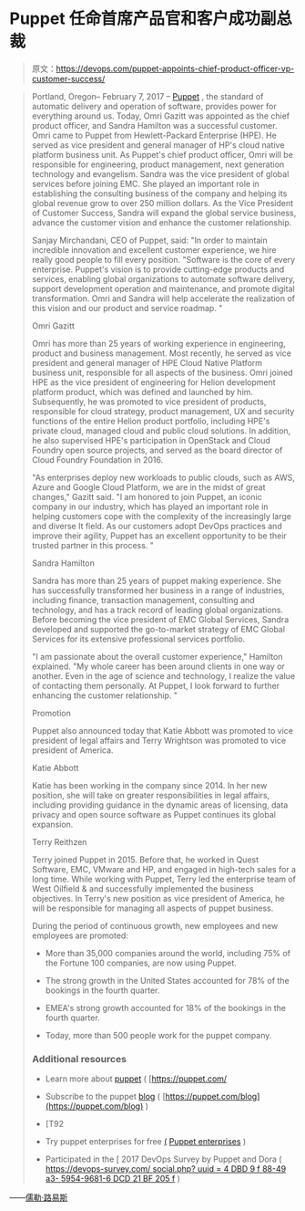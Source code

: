 # Puppet 任命首席产品官和客户成功副总裁

> 原文：<https://devops.com/puppet-appoints-chief-product-officer-vp-customer-success/>

> Portland, Oregon– February 7, 2017 – [Puppet](https://puppet.com/) , the standard of automatic delivery and operation of software, provides power for everything around us. Today, Omri Gazitt was appointed as the chief product officer, and Sandra Hamilton was a successful customer. Omri came to Puppet from Hewlett-Packard Enterprise (HPE). He served as vice president and general manager of HP's cloud native platform business unit. As Puppet's chief product officer, Omri will be responsible for engineering, product management, next generation technology and evangelism. Sandra was the vice president of global services before joining EMC. She played an important role in establishing the consulting business of the company and helping its global revenue grow to over 250 million dollars. As the Vice President of Customer Success, Sandra will expand the global service business, advance the customer vision and enhance the customer relationship.
> 
> Sanjay Mirchandani, CEO of Puppet, said: "In order to maintain incredible innovation and excellent customer experience, we hire really good people to fill every position. "Software is the core of every enterprise. Puppet's vision is to provide cutting-edge products and services, enabling global organizations to automate software delivery, support development operation and maintenance, and promote digital transformation. Omri and Sandra will help accelerate the realization of this vision and our product and service roadmap. "
> 
> Omri Gazitt
> 
> Omri has more than 25 years of working experience in engineering, product and business management. Most recently, he served as vice president and general manager of HPE Cloud Native Platform business unit, responsible for all aspects of the business. Omri joined HPE as the vice president of engineering for Helion development platform product, which was defined and launched by him. Subsequently, he was promoted to vice president of products, responsible for cloud strategy, product management, UX and security functions of the entire Helion product portfolio, including HPE's private cloud, managed cloud and public cloud solutions. In addition, he also supervised HPE's participation in OpenStack and Cloud Foundry open source projects, and served as the board director of Cloud Foundry Foundation in 2016\.
> 
> "As enterprises deploy new workloads to public clouds, such as AWS, Azure and Google Cloud Platform, we are in the midst of great changes," Gazitt said. "I am honored to join Puppet, an iconic company in our industry, which has played an important role in helping customers cope with the complexity of the increasingly large and diverse It field. As our customers adopt DevOps practices and improve their agility, Puppet has an excellent opportunity to be their trusted partner in this process. "
> 
> Sandra Hamilton
> 
> Sandra has more than 25 years of puppet making experience. She has successfully transformed her business in a range of industries, including finance, transaction management, consulting and technology, and has a track record of leading global organizations. Before becoming the vice president of EMC Global Services, Sandra developed and supported the go-to-market strategy of EMC Global Services for its extensive professional services portfolio.
> 
> "I am passionate about the overall customer experience," Hamilton explained. "My whole career has been around clients in one way or another. Even in the age of science and technology, I realize the value of contacting them personally. At Puppet, I look forward to further enhancing the customer relationship. "
> 
> Promotion
> 
> Puppet also announced today that Katie Abbott was promoted to vice president of legal affairs and Terry Wrightson was promoted to vice president of America.
> 
> Katie Abbott
> 
> Katie has been working in the company since 2014\. In her new position, she will take on greater responsibilities in legal affairs, including providing guidance in the dynamic areas of licensing, data privacy and open source software as Puppet continues its global expansion.
> 
> Terry Reithzen
> 
> Terry joined Puppet in 2015\. Before that, he worked in Quest Software, EMC, VMware and HP, and engaged in high-tech sales for a long time. While working with Puppet, Terry led the enterprise team of West Oilfield & and successfully implemented the business objectives. In Terry's new position as vice president of America, he will be responsible for managing all aspects of puppet business.
> 
> During the period of continuous growth, new employees and new employees are promoted:
> 
> *   More than 35,000 companies around the world, including 75% of the Fortune 100 companies, are now using Puppet.
>     
>     
> *   The strong growth in the United States accounted for 78% of the bookings in the fourth quarter.
>     
>     
> *   EMEA's strong growth accounted for 18% of the bookings in the fourth quarter.
>     
>     
> *   Today, more than 500 people work for the puppet company.
>     
>     
> 
> ### Additional resources
> 
> *   Learn more about [puppet](https://puppet.com/) ( [https://puppet.com/ [](https://puppet.com/)
>     
>     
> *   Subscribe to the puppet [blog](https://puppet.com/blog) ( [https://puppet.com/blog](https://puppet.com/blog) )
>     
>     
> *   [T92
> *   Try puppet enterprises for free [(](https://puppet.com/download-puppet-enterprise) [<wbr> Puppet enterprises](https://puppet.com/download-puppet-enterprise) ) 
>     
>     
> *   Participated in the [ 2017 DevOps Survey by Puppet and Dora ( [https://devops-survey.com/ <wbr> social.php? uuid = 4 DBD 9 f 88-49 a3- <wbr> 5954-9681-6 DCD 21 BF 205 f](https://devops-survey.com/social.php?uuid=4dbd9f88-49a3-5954-9681-6dcd21bf205f) )

——[儒勒·路易斯](https://devops.com/author/jules/)